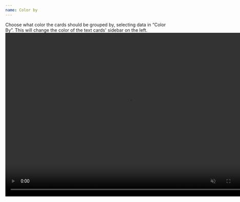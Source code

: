 ```yaml
---
name: Color by
---
```

Choose what color the cards should be grouped by, selecting data in “Color By”. This will change the color of the text cards' sidebar on the left.
<video controls muted width="768" height="512">
  <source src="../assets/webms/color-by.webm" type="video/webm">
</video>